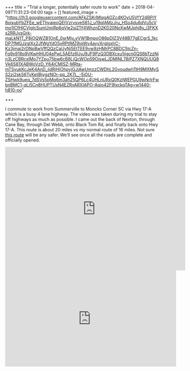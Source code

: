 +++
title =  "Trial a longer, potentially safer route to work"
date = 2018-04-09T11:31:23-04:00
tags = []
featured_image = "https://lh3.googleusercontent.com/AFkZSKrMlqgAOZc4KOyU5VfY24BPiY8oixubYbZFEe_wEThvaieoQEtVzrvsveS61J_u19qIAMzJru_HSo4du6dVu5cVmo1ICfHlCVjglcSumUmiRp6qVje2siZ1Y4WhznD2KD20NoXwMJphj8y_i3FKXs2RRJysGrk-maLkN1T_P8jOQWZB1OnE_0srMjv_vVW1BmpoO86pDIZ3V48B77gECgrS_1kcDP7fMGJzglXx2JfWgYdO5xRPtlMZ9iqWv4ayvXrglqxhC-Kz3jmai2rDNpBwVffQQzCaUyNj5EtTEE9vw9zHMrPC8BDC5tcZn-Fq9x918p9VKwHHU04ePwL5AEfz6UvJ9JF9PzQ3DBXcxu1iigcn0QS6bTzzNjn3LzCBRcxIMo7YZpu75bw6cB8LjQcWOp59OiswLJDMlNL78iPZ7XNQUUQ8Vk6S81XABWoVzD_Y64jCMISZ-MRta-mTSyukKcJeK4AnD_ijdRjHiOhpyjGJiAwUmzzCWDhL2GvoudwhTtH9MXMySS2zi2skS6TyKeilBjygzNOr-pp_2K7L_-5iGU-ZSHwk9ueq_7dSVs5pMq6m3ah25QP6Lc4UHLnURxQ0KzlWEPGU9wNrlrFwbnBMC1-qLi5Cn8HUPTUsN4EZRvARXIAPO-Aqjo42F9IxckqTAg=w1440-h810-no"


+++

I commute to work from Summerville to Moncks Corner SC via Hwy 17-A which is a busy 4 lane highway. The video was taken during my trial to stay off highways as much as possible. I came out the back of Nexton, through Cane Bay, through Del Webb, onto Black Tom Rd, and finally back onto Hwy 17-A. This route is about 20 miles vs my normal route of 16 miles. Not sure [this route](https://www.strava.com/activities/1496966244) will be any safer. We'll see once all the roads are complete and officially opened.

<iframe height='405' width='590' frameborder='0' allowtransparency='true' scrolling='no' src='https://www.strava.com/activities/1496966244/embed/74308b5c675817bc102d23d9723c8b8e57046884'></iframe>

<iframe width="560" height="315" src="https://www.youtube.com/embed/7UkvG6BUvlI" frameborder="0" allow="autoplay; encrypted-media" allowfullscreen></iframe>
